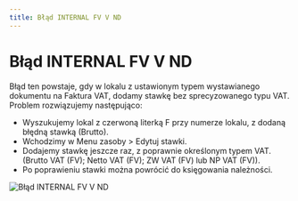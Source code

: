 ```yaml
---
title: Błąd INTERNAL FV V ND
---
```

# Błąd INTERNAL FV V ND

Błąd ten powstaje, gdy w lokalu z ustawionym typem wystawianego dokumentu na Faktura VAT, dodamy stawkę bez sprecyzowanego typu VAT. Problem rozwiązujemy następująco:

- Wyszukujemy lokal z czerwoną literką F przy numerze lokalu, z dodaną błędną stawką (Brutto). 
- Wchodzimy w Menu zasoby > Edytuj stawki.
- Dodajemy stawkę jeszcze raz, z poprawnie określonym typem VAT. (Brutto VAT (FV); Netto VAT (FV); ZW VAT (FV) lub NP VAT (FV)).
- Po poprawieniu stawki można powrócić do księgowania należności.

![Błąd INTERNAL FV V ND](internalfvvnd.gif)